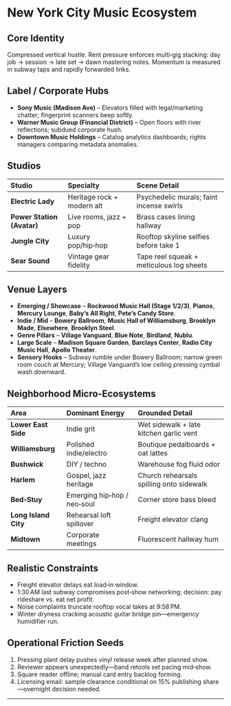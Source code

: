 # New York City Music Ecosystem

## Core Identity
Compressed vertical hustle. Rent pressure enforces multi‑gig stacking: day job → session → late set → dawn mastering notes. Momentum is measured in subway taps and rapidly forwarded links.

## Label / Corporate Hubs
* **Sony Music (Madison Ave)** – Elevators filled with legal/marketing chatter; fingerprint scanners beep softly.
* **Warner Music Group (Financial District)** – Open floors with river reflections; subdued corporate hush.
* **Downtown Music Holdings** – Catalog analytics dashboards; rights managers comparing metadata anomalies.

## Studios
| Studio | Specialty | Scene Detail |
| :---- | :---- | :---- |
| **Electric Lady** | Heritage rock + modern alt | Psychedelic murals; faint incense swirls |
| **Power Station (Avatar)** | Live rooms, jazz + pop | Brass cases lining hallway |
| **Jungle City** | Luxury pop/hip‑hop | Rooftop skyline selfies before take 1 |
| **Sear Sound** | Vintage gear fidelity | Tape reel squeak + meticulous log sheets |

## Venue Layers
* **Emerging / Showcase** – **Rockwood Music Hall (Stage 1/2/3)**, **Pianos**, **Mercury Lounge**, **Baby’s All Right**, **Pete’s Candy Store**.
* **Indie / Mid** – **Bowery Ballroom**, **Music Hall of Williamsburg**, **Brooklyn Made**, **Elsewhere**, **Brooklyn Steel**.
* **Genre Pillars** – **Village Vanguard**, **Blue Note**, **Birdland**, **Nublu**.
* **Large Scale** – **Madison Square Garden**, **Barclays Center**, **Radio City Music Hall**, **Apollo Theater**.
* **Sensory Hooks** – Subway rumble under Bowery Ballroom; narrow green room couch at Mercury; Village Vanguard’s low ceiling pressing cymbal wash downward.

## Neighborhood Micro‑Ecosystems
| Area | Dominant Energy | Grounded Detail |
| :---- | :---- | :---- |
| **Lower East Side** | Indie grit | Wet sidewalk + late kitchen garlic vent |
| **Williamsburg** | Polished indie/electro | Boutique pedalboards + oat lattes |
| **Bushwick** | DIY / techno | Warehouse fog fluid odor |
| **Harlem** | Gospel, jazz heritage | Church rehearsals spilling onto sidewalk |
| **Bed‑Stuy** | Emerging hip‑hop / neo‑soul | Corner store bass bleed |
| **Long Island City** | Rehearsal loft spillover | Freight elevator clang |
| **Midtown** | Corporate meetings | Fluorescent hallway hum |

## Realistic Constraints
* Freight elevator delays eat load‑in window.
* 1:30 AM last subway compromises post‑show networking; decision: pay rideshare vs. eat net profit.
* Noise complaints truncate rooftop vocal takes at 9:58 PM.
* Winter dryness cracking acoustic guitar bridge pin—emergency humidifier run.

## Operational Friction Seeds
1. Pressing plant delay pushes vinyl release week after planned show.
2. Reviewer appears unexpectedly—band retools set pacing mid‑show.
3. Square reader offline; manual card entry backlog forming.
4. Licensing email: sample clearance conditional on 15% publishing share—overnight decision needed.

---